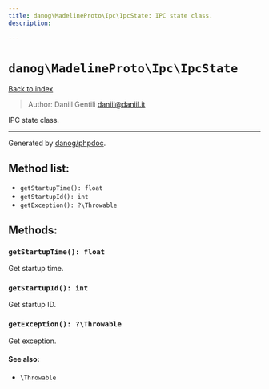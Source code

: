 ```yaml
---
title: danog\MadelineProto\Ipc\IpcState: IPC state class.
description: 

---
```

# `danog\MadelineProto\Ipc\IpcState`
[Back to index](../../../index.md)

> Author: Daniil Gentili <daniil@daniil.it>  
  

IPC state class.  




---
Generated by [danog/phpdoc](https://phpdoc.daniil.it).  
## Method list:
* `getStartupTime(): float`
* `getStartupId(): int`
* `getException(): ?\Throwable`

## Methods:
### `getStartupTime(): float`

Get startup time.



### `getStartupId(): int`

Get startup ID.



### `getException(): ?\Throwable`

Get exception.


#### See also: 
* `\Throwable`




